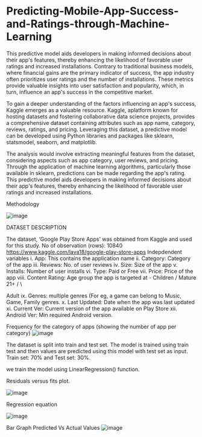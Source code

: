 # Predicting-Mobile-App-Success-and-Ratings-through-Machine-Learning
This predictive model aids developers in making informed decisions about their app's features, thereby enhancing the likelihood of favorable user ratings and increased installations.
Contrary to traditional business models, where financial gains are
the primary indicator of success, the app industry often prioritizes
user ratings and the number of installations. These metrics provide
valuable insights into user satisfaction and popularity, which, in
turn, influence an app's success in the competitive market.

To gain a deeper understanding of the factors influencing an app's
success, Kaggle emerges as a valuable resource. Kaggle, aplatform known for hosting datasets and fostering collaborative
data science projects, provides a comprehensive dataset containing
attributes such as app name, category, reviews, ratings, and
pricing. Leveraging this dataset, a predictive model can be
developed using Python libraries and packages like sklearn,
statsmodel, seaborn, and matplotlib.

The analysis would involve extracting meaningful features from
the dataset, considering aspects such as app category, user reviews,
and pricing. Through the application of machine learning
algorithms, particularly those available in sklearn, predictions can
be made regarding the app's rating. This predictive model aids
developers in making informed decisions about their app's features,
thereby enhancing the likelihood of favorable user ratings and
increased installations.

Methodology

![image](https://github.com/aa12mnssh/Predicting-Mobile-App-Success-and-Ratings-through-Machine-Learning/assets/102961461/16050179-0ef7-4cc5-8540-c611b0958195)

DATASET DESCRIPTION

The dataset, ‘Google Play Store Apps’ was obtained from Kaggle and used for this study. No of observation (rows): 10840 https://www.kaggle.com/lava18/google-play-store-apps Indepdendent variables
i. App: This contains the application name
ii. Category: Category of the app
iii. Reviews: No. of user reviews
iv. Size: Size of the app
v. Installs: Number of user installs
vi. Type: Paid or Free
vii. Price: Price of the app
viii. Content Rating: Age group the app is targeted at - Children / Mature 21+ / \

Adult ix. Genres: multiple genres (For eg, a game can belong to Music, Game, Family genres. x. Last Updated: Date when the app was last updated xi. Current Ver: Current version of the app available on Play Store xii. Android Ver: Min required Android version.

Frequency for the category of apps (showing the number of app per category)
![image](https://github.com/aa12mnssh/Predicting-Mobile-App-Success-and-Ratings-through-Machine-Learning/assets/102961461/8d2cc444-eed5-4cb6-b3be-34941b83d5eb)

The dataset is split into train and test set. The model is trained using train test and then values are predicted using this model with test set as input. Train set: 70% and Test set: 30%.

we train the model using LinearRegression() function.

Residuals versus fits plot.

![image](https://github.com/aa12mnssh/Predicting-Mobile-App-Success-and-Ratings-through-Machine-Learning/assets/102961461/b499bec1-8226-4e8c-b4f0-52d6d89ae12e)

Regression equation

![image](https://github.com/aa12mnssh/Predicting-Mobile-App-Success-and-Ratings-through-Machine-Learning/assets/102961461/79a3ce63-d493-43f8-9a2d-7f8283128b62)



Bar Graph Predicted Vs Actual Values
![image](https://github.com/aa12mnssh/Predicting-Mobile-App-Success-and-Ratings-through-Machine-Learning/assets/102961461/2a1bd12f-ee7d-4e7e-920f-1032a13ae5e2)





